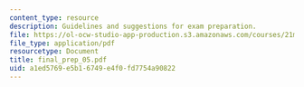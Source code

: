 ```yaml
---
content_type: resource
description: Guidelines and suggestions for exam preparation.
file: https://ol-ocw-studio-app-production.s3.amazonaws.com/courses/21m-030-introduction-to-world-music-fall-2006/a1ed5769e5b16749e4f0fd7754a90822_final_prep_05.pdf
file_type: application/pdf
resourcetype: Document
title: final_prep_05.pdf
uid: a1ed5769-e5b1-6749-e4f0-fd7754a90822
---
```

